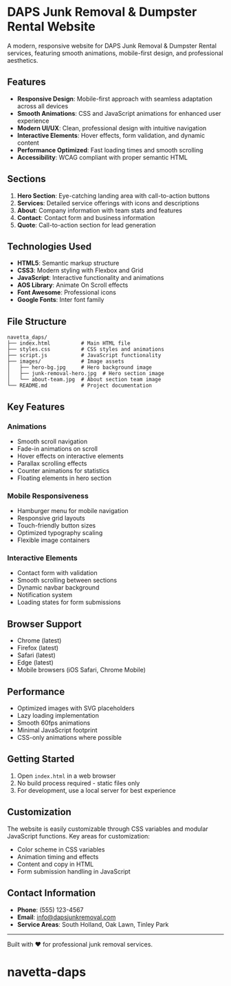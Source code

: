 # DAPS Junk Removal & Dumpster Rental Website

A modern, responsive website for DAPS Junk Removal & Dumpster Rental services, featuring smooth animations, mobile-first design, and professional aesthetics.

## Features

- **Responsive Design**: Mobile-first approach with seamless adaptation across all devices
- **Smooth Animations**: CSS and JavaScript animations for enhanced user experience
- **Modern UI/UX**: Clean, professional design with intuitive navigation
- **Interactive Elements**: Hover effects, form validation, and dynamic content
- **Performance Optimized**: Fast loading times and smooth scrolling
- **Accessibility**: WCAG compliant with proper semantic HTML

## Sections

1. **Hero Section**: Eye-catching landing area with call-to-action buttons
2. **Services**: Detailed service offerings with icons and descriptions
3. **About**: Company information with team stats and features
4. **Contact**: Contact form and business information
5. **Quote**: Call-to-action section for lead generation

## Technologies Used

- **HTML5**: Semantic markup structure
- **CSS3**: Modern styling with Flexbox and Grid
- **JavaScript**: Interactive functionality and animations
- **AOS Library**: Animate On Scroll effects
- **Font Awesome**: Professional icons
- **Google Fonts**: Inter font family

## File Structure

```
navetta_daps/
├── index.html          # Main HTML file
├── styles.css          # CSS styles and animations
├── script.js           # JavaScript functionality
├── images/             # Image assets
│   ├── hero-bg.jpg     # Hero background image
│   ├── junk-removal-hero.jpg  # Hero section image
│   └── about-team.jpg  # About section team image
└── README.md           # Project documentation
```

## Key Features

### Animations

- Smooth scroll navigation
- Fade-in animations on scroll
- Hover effects on interactive elements
- Parallax scrolling effects
- Counter animations for statistics
- Floating elements in hero section

### Mobile Responsiveness

- Hamburger menu for mobile navigation
- Responsive grid layouts
- Touch-friendly button sizes
- Optimized typography scaling
- Flexible image containers

### Interactive Elements

- Contact form with validation
- Smooth scrolling between sections
- Dynamic navbar background
- Notification system
- Loading states for form submissions

## Browser Support

- Chrome (latest)
- Firefox (latest)
- Safari (latest)
- Edge (latest)
- Mobile browsers (iOS Safari, Chrome Mobile)

## Performance

- Optimized images with SVG placeholders
- Lazy loading implementation
- Smooth 60fps animations
- Minimal JavaScript footprint
- CSS-only animations where possible

## Getting Started

1. Open `index.html` in a web browser
2. No build process required - static files only
3. For development, use a local server for best experience

## Customization

The website is easily customizable through CSS variables and modular JavaScript functions. Key areas for customization:

- Color scheme in CSS variables
- Animation timing and effects
- Content and copy in HTML
- Form submission handling in JavaScript

## Contact Information

- **Phone**: (555) 123-4567
- **Email**: info@dapsjunkremoval.com
- **Service Areas**: South Holland, Oak Lawn, Tinley Park

---

Built with ❤️ for professional junk removal services.
# navetta-daps
